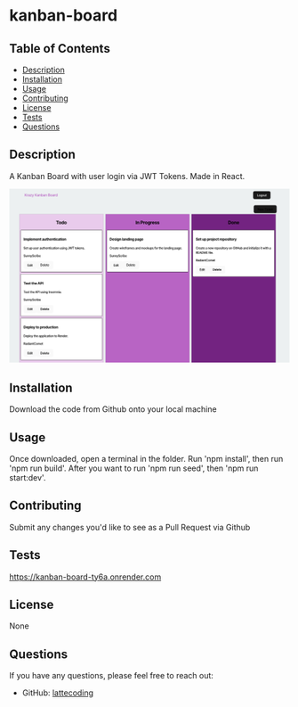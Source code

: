 # kanban-board

## Table of Contents
- [Description](#description)
- [Installation](#installation)
- [Usage](#usage)
- [Contributing](#contributing)
- [License](#license)
- [Tests](#tests)
- [Questions](#questions)

## Description
A Kanban Board with user login via JWT Tokens. Made in React.

![Logged In Kanban View](images/kanban-board-image.png)

## Installation
Download the code from Github onto your local machine

## Usage
Once downloaded, open a terminal in the folder. Run 'npm install', then run 'npm run build'. After you want to run 'npm run seed', then 'npm run start:dev'.

## Contributing
Submit any changes you'd like to see as a Pull Request via Github

## Tests
https://kanban-board-ty6a.onrender.com

## License

None

## Questions
If you have any questions, please feel free to reach out:

- GitHub: [lattecoding](https://github.com/lattecoding)
